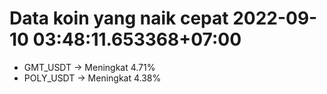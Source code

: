 # Data koin yang naik cepat 2022-09-10 03:48:11.653368+07:00

* GMT_USDT -> Meningkat 4.71%
* POLY_USDT -> Meningkat 4.38%
